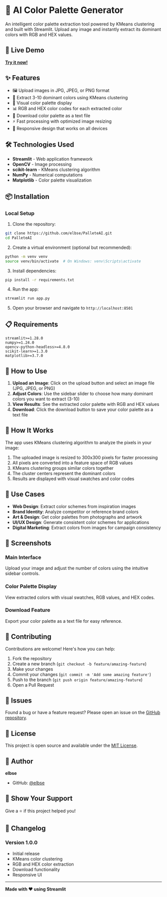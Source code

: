 # 🎨 AI Color Palette Generator

An intelligent color palette extraction tool powered by KMeans clustering and built with Streamlit. Upload any image and instantly extract its dominant colors with RGB and HEX values.

## 🚀 Live Demo

**[Try it now!](https://paletteai-ng9dsyb46wzm5hhkwazhks.streamlit.app/)**

## ✨ Features

- 🖼️ Upload images in JPG, JPEG, or PNG format
- 🎯 Extract 3-10 dominant colors using KMeans clustering
- 🎨 Visual color palette display
- 📊 RGB and HEX color codes for each extracted color
- 💾 Download color palette as a text file
- ⚡ Fast processing with optimized image resizing
- 📱 Responsive design that works on all devices

## 🛠️ Technologies Used

- **Streamlit** - Web application framework
- **OpenCV** - Image processing
- **scikit-learn** - KMeans clustering algorithm
- **NumPy** - Numerical computations
- **Matplotlib** - Color palette visualization

## 📦 Installation

### Local Setup

1. Clone the repository:
```bash
git clone https://github.com/elbse/PalleteAI.git
cd PalleteAI
```

2. Create a virtual environment (optional but recommended):
```bash
python -m venv venv
source venv/bin/activate  # On Windows: venv\Scripts\activate
```

3. Install dependencies:
```bash
pip install -r requirements.txt
```

4. Run the app:
```bash
streamlit run app.py
```

5. Open your browser and navigate to `http://localhost:8501`

## 📋 Requirements

```
streamlit>=1.28.0
numpy>=1.24.0
opencv-python-headless>=4.8.0
scikit-learn>=1.3.0
matplotlib>=3.7.0
```

## 🎯 How to Use

1. **Upload an Image**: Click on the upload button and select an image file (JPG, JPEG, or PNG)
2. **Adjust Colors**: Use the sidebar slider to choose how many dominant colors you want to extract (3-10)
3. **View Results**: See the extracted color palette with RGB and HEX values
4. **Download**: Click the download button to save your color palette as a text file

## 🧠 How It Works

The app uses KMeans clustering algorithm to analyze the pixels in your image:

1. The uploaded image is resized to 300x300 pixels for faster processing
2. All pixels are converted into a feature space of RGB values
3. KMeans clustering groups similar colors together
4. The cluster centers represent the dominant colors
5. Results are displayed with visual swatches and color codes

## 🎨 Use Cases

- **Web Design**: Extract color schemes from inspiration images
- **Brand Identity**: Analyze competitor or reference brand colors
- **Art & Design**: Get color palettes from photographs and artwork
- **UI/UX Design**: Generate consistent color schemes for applications
- **Digital Marketing**: Extract colors from images for campaign consistency

## 📸 Screenshots

### Main Interface
Upload your image and adjust the number of colors using the intuitive sidebar controls.

### Color Palette Display
View extracted colors with visual swatches, RGB values, and HEX codes.

### Download Feature
Export your color palette as a text file for easy reference.

## 🤝 Contributing

Contributions are welcome! Here's how you can help:

1. Fork the repository
2. Create a new branch (`git checkout -b feature/amazing-feature`)
3. Make your changes
4. Commit your changes (`git commit -m 'Add some amazing feature'`)
5. Push to the branch (`git push origin feature/amazing-feature`)
6. Open a Pull Request

## 🐛 Issues

Found a bug or have a feature request? Please open an issue on the [GitHub repository](https://github.com/elbse/PalleteAI/issues).

## 📄 License

This project is open source and available under the [MIT License](LICENSE).

## 👤 Author

**elbse**

- GitHub: [@elbse](https://github.com/elbse)

## 🌟 Show Your Support

Give a ⭐️ if this project helped you!

## 📝 Changelog

### Version 1.0.0
- Initial release
- KMeans color clustering
- RGB and HEX color extraction
- Download functionality
- Responsive UI

---

**Made with ❤️ using Streamlit**